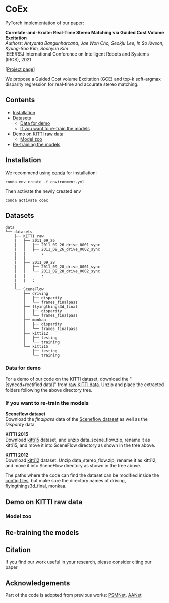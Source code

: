 # CoEx

PyTorch implementation of our paper: 


**Correlate-and-Excite: Real-Time Stereo Matching via Guided Cost Volume Excitation**  
*Authors: Antyanta Bangunharcana, Jae Won Cho, Seokju Lee, In So Kweon, Kyung-Soo Kim, Soohyun Kim*  
IEEE/RSJ International Conference on Intelligent Robots and Systems (IROS), 2021

\[[Project page](https://antabangun.github.io/projects/CoEx/)\]

We propose a Guided Cost volume Excitation (GCE) and top-k soft-argmax disparity regression for real-time and accurate stereo matching. 

## Contents
- [Installation](#installation)
- [Datasets](#datasets)
    - [Data for demo](#data-for-demo)
    - [If you want to re-train the models](#if-you-want-to-re-train-the-models)
- [Demo on KITTI raw data](#demo-on-kitti-raw-data)
    - [Model zoo](#model-zoo)
- [Re-training the models](#re-training-the-models)

## Installation

We recommend using [conda](https://www.anaconda.com/distribution/) for installation: 
```shell
conda env create -f environment.yml
```
Then activate the newly created env
```shell
conda activate coex
```

## Datasets

```
data
└── datasets
    ├── KITTI_raw
    |   ├── 2011_09_26
    |   │   ├── 2011_09_26_drive_0001_sync
    |   │   ├── 2011_09_26_drive_0002_sync
    |   |       :
    |   |
    |   ├── 2011_09_28
    |   │   ├── 2011_09_28_drive_0001_sync
    |   │   └── 2011_09_28_drive_0002_sync
    |   |       :
    |   |   :    
    |
    └── SceneFlow
        ├── driving
        │   ├── disparity
        │   └── frames_finalpass
        ├── flyingthings3d_final
        │   ├── disparity
        │   └── frames_finalpass
        ├── monkaa
        │   ├── disparity
        │   └── frames_finalpass
        ├── kitti12
        │   ├── testing
        │   └── training
        └── kitti15
            ├── testing
            └── training
```

### Data for demo

For a demo of our code on the KITTI dataset, download the "\[synced+rectified data\]" from [raw KITTI data](http://www.cvlibs.net/datasets/kitti/raw_data.php). Unzip and place the extracted folders following the above directory tree. 
       
### If you want to re-train the models
**Sceneflow dataset**  
Download the *finalpass* data of the [Sceneflow dataset](https://lmb.informatik.uni-freiburg.de/resources/datasets/SceneFlowDatasets.en.html) as well as the *Disparity* data.

**KITTI 2015**  
Download [kitti15](http://www.cvlibs.net/datasets/kitti/eval_scene_flow.php?benchmark=stereo) dataset, and unzip data_scene_flow.zip, rename it as kitti15, and move it into SceneFlow directory as shown in the tree above.

**KITTI 2012**  
Download [kitti12](http://www.cvlibs.net/datasets/kitti/eval_stereo_flow.php?benchmark=stereo) dataset. Unzip data_stereo_flow.zip, rename it as kitti12, and move it into SceneFlow directory as shown in the tree above.

The paths where the code can find the dataset can be modified inside the [config files](/configs/stereo/cfg_coex.yaml), but make sure the directory names of driving, flyingthings3d_final, monkaa.

## Demo on KITTI raw data
### Model zoo


## Re-training the models


## Citation

If you find our work useful in your research, please consider citing our paper

## Acknowledgements

Part of the code is adopted from previous works: [PSMNet](https://github.com/JiaRenChang/PSMNet), [AANet](https://github.com/haofeixu/aanet)